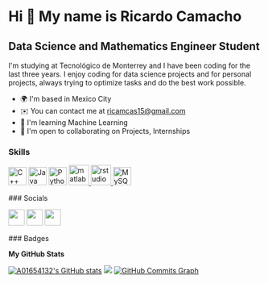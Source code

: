 Hi 👋 My name is Ricardo Camacho 
================================  
Data Science and Mathematics Engineer Student 
---------------------------------------------  
I'm studying at Tecnológico de Monterrey and I have been coding for the last three years. I enjoy coding for data science projects and for personal projects, always trying to optimize tasks and do the best work possible.  
* 🌍  I'm based in Mexico City 
* ✉️  You can contact me at [ricamcas15@gmail.com](mailto:ricamcas15@gmail.com) 
* 🧠  I'm learning Machine Learning 
* 🤝  I'm open to collaborating on Projects, Internships

### Skills  

<p align="left"> <a href="https://docs.microsoft.com/en-us/cpp/?view=msvc-170" target="_blank" rel="noreferrer"><img src="https://raw.githubusercontent.com/danielcranney/readme-generator/main/public/icons/skills/cplusplus-colored.svg" width="36" height="36" alt="C++" /></a> <a href="https://www.oracle.com/java/" target="_blank" rel="noreferrer"><img src="https://raw.githubusercontent.com/danielcranney/readme-generator/main/public/icons/skills/java-colored.svg" width="36" height="36" alt="Java" /></a> <a href="https://www.python.org/" target="_blank" rel="noreferrer"><img src="https://raw.githubusercontent.com/danielcranney/readme-generator/main/public/icons/skills/python-colored.svg" width="36" height="36" alt="Python" /></a> <a href="https://www.mysql.com/" target="_blank" rel="noreferrer"><img 
src="https://upload.wikimedia.org/wikipedia/commons/2/21/Matlab_Logo.png" alt="matlab" width="40" height="40"/> </a> <a href="https://es.mathworks.com/products/matlab.html" target="_blank" rel="noreferrer"> <img
src="https://upload.wikimedia.org/wikipedia/commons/7/7d/Antu_rstudio.svg" alt="rstudio" width="40" height="40"/> </a> <a href="https://posit.co" target="_blank" rel="noreferrer"> <img
src="https://raw.githubusercontent.com/danielcranney/readme-generator/main/public/icons/skills/mysql-colored.svg" width="36" height="36" alt="MySQL" /></a> </p> 
 ### Socials  <p align="left"> <a href="https://www.github.com/A01654132" target="_blank" rel="noreferrer"><img src="https://raw.githubusercontent.com/danielcranney/readme-generator/main/public/icons/socials/github.svg" width="32" height="32" /></a> <a href="http://www.instagram.com/ricardoocamachoo" target="_blank" rel="noreferrer"><img src="https://raw.githubusercontent.com/danielcranney/readme-generator/main/public/icons/socials/instagram.svg" width="32" height="32" /></a> <a href="https://www.linkedin.com/in/ricardoCamacho15" target="_blank" rel="noreferrer"><img src="https://raw.githubusercontent.com/danielcranney/readme-generator/main/public/icons/socials/linkedin.svg" width="32" height="32" /></a></p>
### Badges

<b>My GitHub Stats</b>

<a href="http://www.github.com/A01654132"><img src="https://github-readme-stats.vercel.app/api?username=A01654132&show_icons=true&hide=&count_private=true&title_color=0891b2&text_color=ffffff&icon_color=0891b2&bg_color=1c1917&hide_border=true&show_icons=true" alt="A01654132's GitHub stats" /></a>
<a href="http://www.github.com/A01654132"><img src="https://github-readme-streak-stats.herokuapp.com/?user=A01654132&stroke=ffffff&background=1c1917&ring=0891b2&fire=0891b2&currStreakNum=ffffff&currStreakLabel=0891b2&sideNums=ffffff&sideLabels=ffffff&dates=ffffff&hide_border=true" /></a>
<a href="http://www.github.com/A01654132"><img src="https://github-readme-activity-graph.cyclic.app/graph?username=A01654132&bg_color=1c1917&color=ffffff&line=0891b2&point=ffffff&area_color=1c1917&area=true&hide_border=true&custom_title=GitHub%20Commits%20Graph" alt="GitHub Commits Graph" /></a>
